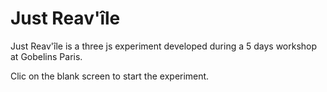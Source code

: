 # Just Reav'île

Just Reav'île is a three js experiment developed during a 5 days workshop at Gobelins Paris.

Clic on the blank screen to start the experiment.
